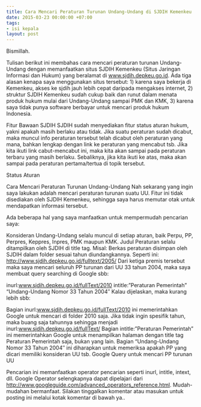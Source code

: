 ```yaml
---
title: Cara Mencari Peraturan Turunan Undang-Undang di SJDIH Kemenkeu
date: 2015-03-23 00:00:00 +07:00
tags:
- isi kepala
layout: post
---
```

Bismillah.

Tulisan berikut ini membahas cara mencari peraturan turunan Undang-Undang dengan memanfaatkan situs SJDIH Kemenkeu (Situs Jaringan Informasi dan Hukum) yang beralamat di www.sjdih.depkeu.go.id. Ada tiga alasan kenapa saya menggunakan situs tersebut: 1) karena saya bekerja di Kemenkeu, akses ke sjdih jauh lebih cepat daripada mengakses internet, 2) struktur SJDIH Kemenkeu sudah cukup baik dan runut dalam menata produk hukum mulai dari Undang-Undang sampai PMK dan KMK, 3) karena saya tidak punya software berbayar untuk mencari produk hukum Indonesia.

Fitur Bawaan SJDIH
SJDIH sudah menyediakan fitur status aturan hukum, yakni apakah masih berlaku atau tidak. Jika suatu peraturan sudah dicabut, maka muncul info peraturan tersebut telah dicabut oleh peraturan yang mana, bahkan lengkap dengan link ke peraturan yang mencabut tsb. Jika kita ikuti link cabut-mencabut ini, maka kita akan sampai pada peraturan terbaru yang masih berlaku. Sebaliknya, jika kita ikuti ke atas, maka akan sampai pada peraturan pertama/tertua di topik tersebut.

Status Aturan

Cara Mencari Peraturan Turunan Undang-Undang
Nah sekarang yang ingin saya lakukan adalah mencari peraturan turunan suatu UU. Fitur ini tidak disediakan oleh SJDIH Kemenkeu, sehingga saya harus memutar otak untuk mendapatkan informasi tersebut.

Ada beberapa hal yang saya manfaatkan untuk mempermudah pencarian saya:

Konsideran Undang-Undang selalu muncul di setiap aturan, baik Perpu, PP, Perpres, Keppres, Inpres, PMK maupun KMK.
Judul Peraturan selalu ditampilkan oleh SJDIH di title tag. Misal: <title>Peraturan Pemerintah bla bla bla Nomor sekian Tahun sekian</title>
Berkas peraturan disimpan oleh SJDIH dalam folder sesuai tahun diundangkannya. Seperti ini: http://www.sjdih.depkeu.go.id/fulltext/2005/
Dari ketiga premis tersebut maka saya mencari seluruh PP turunan dari UU 33 tahun 2004, maka saya membuat query searching di Google sbb:

inurl:www.sjdih.depkeu.go.id/fullText/2010 intitle:”Peraturan Pemerintah” “Undang-Undang Nomor 33 Tahun 2004″
Kalau dijelaskan, maka kurang lebih sbb:

Bagian inurl:www.sjdih.depkeu.go.id/fullText/2010 ini memerintahkan Google untuk mencari di folder 2010 saja. Jika tidak ingin spesifik tahun, maka buang saja tahunnya sehingga menjadi inurl:www.sjdih.depkeu.go.id/fullText/
Bagian intitle:”Peraturan Pemerintah” ini memerintahkan Google untuk menampilkan halaman dengan title tag Peraturan Pemerintah saja, bukan yang lain.
Bagian “Undang-Undang Nomor 33 Tahun 2004″ ini diharapkan untuk memeriksa apakah PP yang dicari memiliki konsideran UU tsb.
Google Query untuk mencari PP turunan UU

Pencarian ini memanfaatkan operator pencarian seperti inurl, intitle, intext, dll.  Google Operator selengkapnya dapat dipelajari dari http://www.googleguide.com/advanced_operators_reference.html. Mudah-mudahan bermanfaat. Silakan tinggalkan komentar atau masukan untuk posting ini melalui kotak komentar di bawah ya..

